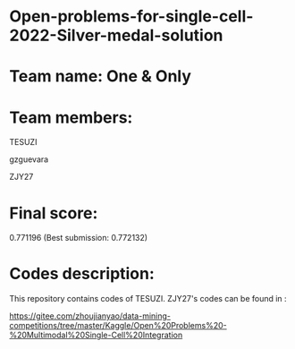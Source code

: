 # Open-problems-for-single-cell-2022-Silver-medal-solution


# Team name: One & Only

# Team members:

TESUZI

gzguevara

ZJY27

# Final score: 

0.771196 (Best submission: 0.772132)

# Codes description:

This repository contains codes of TESUZI. ZJY27's codes can be found in :

https://gitee.com/zhoujianyao/data-mining-competitions/tree/master/Kaggle/Open%20Problems%20-%20Multimodal%20Single-Cell%20Integration
